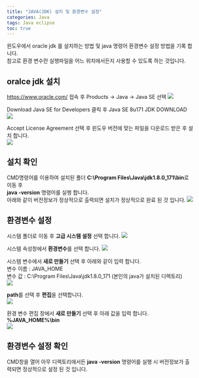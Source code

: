 ```yaml
---
title: "JAVA(JDK) 설치 및 환경변수 설정"
categories: Java
tags: Java eclipse
toc: true
---
```


윈도우에서 oracle jdk 를 설치하는 방법 및 java 명령어 환경변수 설정 방법을 기록 합니다.  <br>
참고로 환경 변수란 실행파일을 어느 위치에서든지 사용할 수 있도록 하는 것입니다.

## oralce jdk 설치
https://www.oracle.com/ 접속 후 Products → Java → Java SE 선택
<img src="/assets/images/java/java-16.png">

Download Java SE for Developers 클릭 후 Java SE 8u171 JDK DOWNLOAD
<img src="/assets/images/java/java-17.png">

Accept License Agreement 선택 후 윈도우 버전에 맞는 파일을 다운로드 받은 후 설치 합니다.<br>
<img src="/assets/images/java/java-18.png">


## 설치 확인
CMD명령어를 이용하여 설치된 폴더 **C:\Program Files\Java\jdk1.8.0_171\bin**로 이동 후 <br>
**java -version** 명령어를 실행 합니다. <br>
아래와 같이 버전정보가 정상적으로 출력되면 설치가 정상적으로 완료 된 것 입니다.
<img src="/assets/images/java/java-19.png">


## 환경변수 설정
시스템 폴더로 이동 후 **고급 시스템 설정** 선택 합니다.
<img src="/assets/images/java/java-20.png">


시스템 속성창에서 **환경변수**를 선택 합니다.
<img src="/assets/images/java/java-21.png">


시스템 변수에서 **새로 만들기** 선택 후 아래와 같이 입력 합니다. <br>
변수 이름 : JAVA_HOME <br>
변수 값 : C:\Program Files\Java\jdk1.8.0_171 (본인의 java가 설치된 디렉토리) <br>
<img src="/assets/images/java/java-22.png">


**path**를 선택 후 **편집**을 선택합니다. <br>
<img src="/assets/images/java/java-23.png">


환경 변수 편집 창에서 **새로 만들기** 선택 후 아래 값을 입력 합니다. <br>
**%JAVA_HOME%\bin** <br>
<img src="/assets/images/java/java-24.png">


## 환경변수 설정 확인
CMD창을 열어 아무 디렉토리에서든 **java -version** 명령어를 실행 시 버전정보가 출력되면 정상적으로 설정 된 것 입니다.

